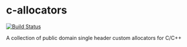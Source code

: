 c-allocators
============
[![Build Status](https://travis-ci.org/gilzoide/c-allocators.svg?branch=master)](https://travis-ci.org/gilzoide/c-allocators)

A collection of public domain single header custom allocators for C/C++
